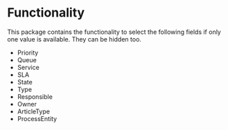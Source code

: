 # Functionality

This package contains the functionality to select the following fields if only one value is available. They can be hidden too.

 - Priority
 - Queue
 - Service
 - SLA
 - State
 - Type
 - Responsible
 - Owner
 - ArticleType
 - ProcessEntity
